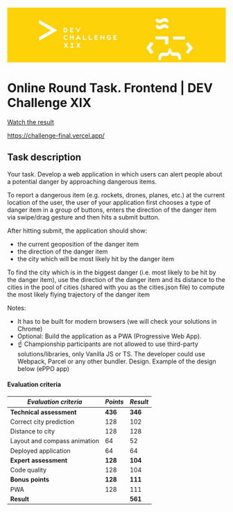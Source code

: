 ![Dev_challenge_cover](https://raw.githubusercontent.com/aqwrel/DevChallangeXIX/main/assets/Dev_challenge_cover.jpg)

# Online Round Task. Frontend | DEV Challenge XIX

[Watch the result](https://challenge-final.vercel.app/)

https://challenge-final.vercel.app/

## Task description

Your task. Develop a web application in which users can alert people about a potential danger by approaching dangerous items.

To report a dangerous item (e.g. rockets, drones, planes, etc.) at the current location of the user, the user of your application first chooses a type of danger item in a group of buttons, enters the direction of the danger item via swipe/drag gesture and then hits a submit button.

After hitting submit, the application should show:
* the current geoposition of the danger item
* the direction of the danger item
* the city which will be most likely hit by the danger item

To find the city which is in the biggest danger (i.e. most likely to be hit by the danger item), use the direction of the danger item and its distance to the cities in the pool of cities (shared with you as the cities.json file) to compute the most likely flying trajectory of the danger item

Notes:
* It has to be built for modern browsers (we will check your solutions in Chrome)
* Optional: Build the application as a PWA (Progressive Web App).
* ☝️ Championship participants are not allowed to use third-party solutions/libraries, only Vanilla JS or TS. The developer could use Webpack, Parcel or any other bundler.
Design. Example of the design below (ePPO app)


#### Evaluation criteria 

|  *Evaluation criteria* | *Points* | *Result* |
|---|---|---|
|  **Technical assessment** | **436** | **346** |
| Correct city prediction |  128 |  102 |
|  Distance to city |  128 | 128 |
|  Layout and compass animation |  64 | 52 |
|  Deployed application |  64 | 64 |
|  **Expert assessment** |  **128** | **104** |
|  Code quality |  128 | 104 |
|  **Bonus points** |  **128** | **111** |
|  PWA | 128 | 111 |
|  **Result** |  | **561** |
